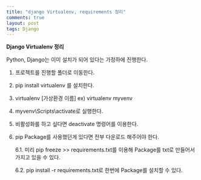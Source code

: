 ```yaml
---
title: "django Virtualenv, requirements 정리"
comments: true
layout: post
tags: Django
---
```


**Django Virtualenv 정리**

Python, Django는 이미 설치가 되어 있다는 가정하에 진행한다.

1. 프로젝트를 진행할 폴더로 이동한다.

2. pip install virtualenv 를 설치한다.

3. virtualenv [가상환경 이름] ex) virtualenv myvenv
4. myvenv\Scripts\activate로 실행한다.
5. 비활성화를 하고 싶다면 deactivate 명령어를 이용한다.
6. pip Package를 사용했던게 있다면 전부 다운로드 해주어야 한다.
  
    6.1. 미리 pip freeze >> requirements.txt를 이용해 Package를 txt로 만들어서 가지고 있을 수 있다.
  
    6.2. pip install -r requirements.txt로 한번에 Package를 설치할 수 있다.
